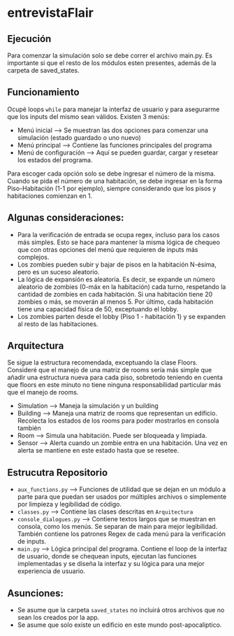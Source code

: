 # entrevistaFlair

## Ejecución
Para comenzar la simulación solo se debe correr el archivo main.py. Es importante si que el resto de los módulos esten presentes, además de la carpeta de saved_states.

## Funcionamiento
Ocupé loops `while` para manejar la interfaz de usuario y para asegurarme que los inputs del mismo sean válidos. Existen 3 menús:
* Menú inicial --> Se muestran las dos opciones para comenzar una simulación (estado guardado o uno nuevo)
* Menú principal --> Contiene las funciones principales del programa
* Menú de configuración --> Aquí se pueden guardar, cargar y resetear los estados del programa.

Para escoger cada opción solo se debe ingresar el número de la misma. Cuando se pida el número de una habitación, se debe ingresar en la forma Piso-Habitación (1-1 por ejemplo), siempre considerando que los pisos y habitaciones comienzan en 1.

## Algunas consideraciones:
* Para la verificación de entrada se ocupa regex, incluso para los casos más simples. Esto se hace para mantener la misma lógica de chequeo que con otras opciones del menú que requieren de inputs más complejos.
* Los zombies pueden subir y bajar de pisos en la habitación N-ésima, pero es un suceso aleatorio.
* La lógica de expansión es aleatoria. Es decir, se expande un número aleatorio de zombies (0-máx en la habitación) cada turno, respetando la cantidad de zombies en cada habitación. Si una habitación tiene 20 zombies o más, se moverán al menos 5. Por último, cada habitación tiene una capacidad física de 50, exceptuando el lobby.
* Los zombies parten desde el lobby (Piso 1 - habitación 1) y se expanden al resto de las habitaciones.

## Arquitectura
Se sigue la estructura recomendada, exceptuando la clase Floors. Consideré que el manejo de una matriz de rooms sería más simple que añadir una estructura nueva para cada piso, sobretodo teniendo en cuenta que floors en este minuto no tiene ninguna responsabilidad particular más que el manejo de rooms.
* Simulation --> Maneja la simulación y un building
* Building --> Maneja una matriz de rooms que representan un edificio. Recolecta los estados de los rooms para poder mostrarlos en consola también
* Room --> Simula una habitación. Puede ser bloqueada y limpiada.
* Sensor --> Alerta cuando un zombie entra en una habitación. Una vez en alerta se mantiene en este estado hasta que se resetee.

## Estrucutra Repositorio
* `aux_functions.py` --> Funciones de utilidad que se dejan en un módulo a parte para que puedan ser usados por múltiples archivos o simplemente por limpieza y legibilidad de código.
* `classes.py` --> Contiene las clases descritas en `Arquitectura`
* `console_dialogues.py` --> Contiene textos largos que se muestran en consola, como los menús. Se separan de main para mejor legibilidad. También contiene los patrones Regex de cada menú para la verificación de inputs.
* `main.py` --> Lógica principal del programa. Contiene el loop de la interfaz de usuario, donde se chequean inputs, ejecutan las funciones implementadas y se diseña la interfaz y su lógica para una mejor experiencia de usuario.

## Asunciones:
* Se asume que la carpeta `saved_states` no incluirá otros archivos que no sean los creados por la app.
* Se asume que solo existe un edificio en este mundo post-apocaliptico.